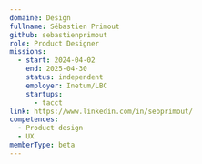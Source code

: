 ```yaml
---
domaine: Design
fullname: Sébastien Primout
github: sebastienprimout
role: Product Designer
missions:
  - start: 2024-04-02
    end: 2025-04-30
    status: independent
    employer: Inetum/LBC
    startups:
      - tacct
link: https://www.linkedin.com/in/sebprimout/
competences:
  - Product design
  - UX
memberType: beta
---
```


